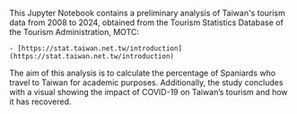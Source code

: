 This Jupyter Notebook contains a preliminary analysis of Taiwan's tourism data from 2008 to 2024, obtained from the Tourism Statistics Database of the Tourism Administration, MOTC:

    - [https://stat.taiwan.net.tw/introduction](https://stat.taiwan.net.tw/introduction)

The aim of this analysis is to calculate the percentage of Spaniards who travel to Taiwan for academic purposes. Additionally, the study concludes with a visual showing the impact of COVID-19 on Taiwan’s tourism and how it has recovered.